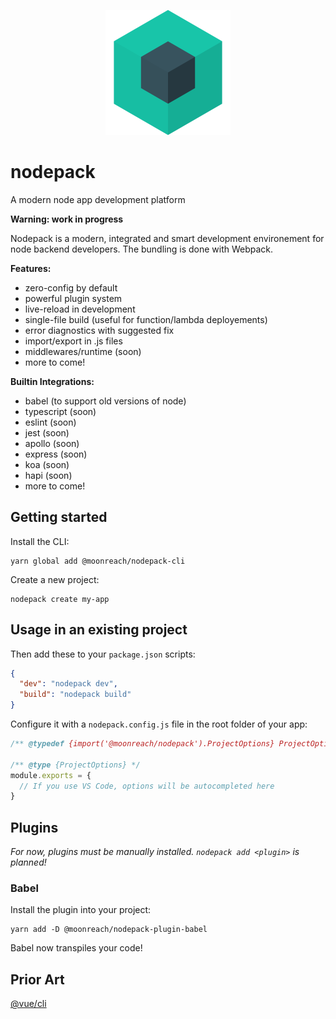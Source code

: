 <p align="center">
  <img src="./nodepack.svg" width="200" height="200">
</p>

# nodepack

A modern node app development platform

**Warning: work in progress**

Nodepack is a modern, integrated and smart development environement for node backend developers. The bundling is done with Webpack.

**Features:**

- zero-config by default
- powerful plugin system
- live-reload in development
- single-file build (useful for function/lambda deployements)
- error diagnostics with suggested fix
- import/export in .js files
- middlewares/runtime (soon)
- more to come!

**Builtin Integrations:**

- babel (to support old versions of node)
- typescript (soon)
- eslint (soon)
- jest (soon)
- apollo (soon)
- express (soon)
- koa (soon)
- hapi (soon)
- more to come!

## Getting started

Install the CLI:

```
yarn global add @moonreach/nodepack-cli
```

Create a new project:

```
nodepack create my-app
```

## Usage in an existing project

Then add these to your `package.json` scripts:

```json
{
  "dev": "nodepack dev",
  "build": "nodepack build"
}
```

Configure it with a `nodepack.config.js` file in the root folder of your app:

```js
/** @typedef {import('@moonreach/nodepack').ProjectOptions} ProjectOptions */

/** @type {ProjectOptions} */
module.exports = {
  // If you use VS Code, options will be autocompleted here
}
```

## Plugins

*For now, plugins must be manually installed. `nodepack add <plugin>` is planned!*

### Babel

Install the plugin into your project:

```
yarn add -D @moonreach/nodepack-plugin-babel
```

Babel now transpiles your code!

## Prior Art

[@vue/cli](https://github.com/vuejs/vue-cli)
